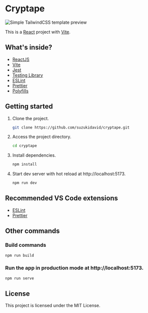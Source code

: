 # Cryptape
![Simple TailwindCSS template preview](https://user-images.githubusercontent.com/2683512/231426766-72ae7bcd-618b-4a3e-87cd-b46a464bde61.png)

This is a [React](https://reactjs.org) project with [Vite](https://vitejs.dev).

## What's inside?

- [ReactJS](https://reactjs.org)
- [Vite](https://vitejs.dev)
- [Jest](https://jestjs.io)
- [Testing Library](https://testing-library.com)
- [ESLint](https://eslint.org)
- [Prettier](https://prettier.io)
- [Polyfills](https://github.com/vitejs/vite/tree/main/packages/plugin-legacy#readme)

## Getting started

1. Clone the project.

   ```bash
   git clone https://github.com/suzukidavid/cryptape.git
   ```

2. Access the project directory.

   ```bash
   cd cryptape
   ```

3. Install dependencies.

   ```bash
   npm install
   ```

4. Start dev server with hot reload at http://localhost:5173.
   ```bash
   npm run dev
   ```

## Recommended VS Code extensions

- [ESLint](https://marketplace.visualstudio.com/items?itemName=dbaeumer.vscode-eslint)
- [Prettier](https://marketplace.visualstudio.com/items?itemName=esbenp.prettier-vscode)

## Other commands

### Build commands

```bash
npm run build
```

### Run the app in production mode at http://localhost:5173.

```bash
npm run serve
```
## License

This project is licensed under the MIT License.
